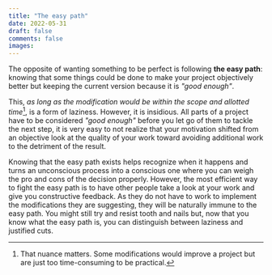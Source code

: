 ```yaml
---
title: "The easy path"
date: 2022-05-31
draft: false
comments: false
images:
---
```


The opposite of wanting something to be perfect is following **the easy path**: knowing that some things could be done to make your project objectively better but keeping the current version because it is *"good enough"*.

This, *as long as the modification would be within the scope and allotted time*[^1], is a form of laziness.
However, it is insidious. All parts of a project have to be considered *"good enough"* before you let go of them to tackle the next step, it is very easy to not realize that your motivation shifted from an objective look at the quality of your work toward avoiding additional work to the detriment of the result.

Knowing that the easy path exists helps recognize when it happens and turns an unconscious process into a conscious one where you can weigh the pro and cons of the decision properly.
However, the most efficient way to fight the easy path is to have other people take a look at your work and give you constructive feedback.
As they do not have to work to implement the modifications they are suggesting, they will be naturally immune to the easy path.
You might still try and resist tooth and nails but, now that you know what the easy path is, you can distinguish between laziness and justified cuts.

[^1]: That nuance matters. Some modifications would improve a project but are just too time-consuming to be practical.
